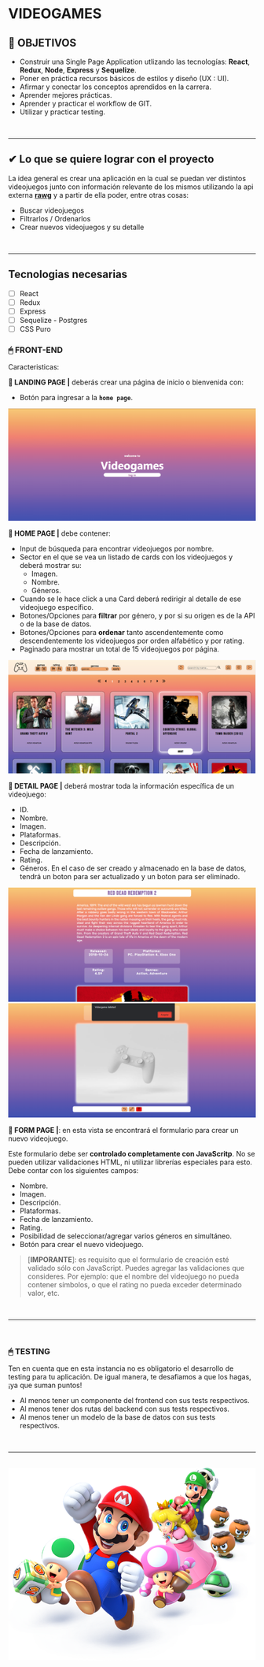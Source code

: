 
# **VIDEOGAMES**

## **📌 OBJETIVOS**

-  Construir una Single Page Application utlizando las tecnologías: **React**, **Redux**, **Node**, **Express** y **Sequelize**.
-  Poner en práctica recursos básicos de estilos y diseño (UX : UI).
-  Afirmar y conectar los conceptos aprendidos en la carrera.
-  Aprender mejores prácticas.
-  Aprender y practicar el workflow de GIT.
-  Utilizar y practicar testing.

<br />

---

## **✔ Lo que se quiere lograr con el proyecto**

La idea general es crear una aplicación en la cual se puedan ver distintos videojuegos junto con información relevante de los mismos utilizando la api externa [**rawg**](https://rawg.io/apidocs) y a partir de ella poder, entre otras cosas:

- Buscar videojuegos
- Filtrarlos / Ordenarlos
- Crear nuevos videojuegos y su detalle

<br />

---

## **Tecnologias necesarias**
- [ ] React
- [ ] Redux
- [ ] Express
- [ ] Sequelize - Postgres
- [ ] CSS Puro

### **🖱 FRONT-END**

Caracteristicas:

**📍 LANDING PAGE |** deberás crear una página de inicio o bienvenida con:

-  Botón para ingresar a la **`home page`**.

<img src="./photos/videogames_landing.png" alt="landing"/>


<br />

**📍 HOME PAGE |** debe contener:

-  Input de búsqueda para encontrar videojuegos por nombre.
-  Sector en el que se vea un listado de cards con los videojuegos y deberá mostrar su:
   -  Imagen.
   -  Nombre.
   -  Géneros.
-  Cuando se le hace click a una Card deberá redirigir al detalle de ese videojuego específico.
-  Botones/Opciones para **filtrar** por género, y por si su origen es de la API o de la base de datos.
-  Botones/Opciones para **ordenar** tanto ascendentemente como descendentemente los videojuegos por orden alfabético y por rating.
-  Paginado para mostrar un total de 15 videojuegos por página.

<img src="./photos/videogames_home.png" alt="home"/>

<br />

**📍 DETAIL PAGE |** deberá mostrar toda la información específica de un videojuego:

-  ID.
-  Nombre.
-  Imagen.
-  Plataformas.
-  Descripción.
-  Fecha de lanzamiento.
-  Rating.
-  Géneros.
En el caso de ser creado y almacenado en la base de datos, tendrá un boton para ser actualizado y un boton para ser eliminado.

<img src="./photos/videogames_about.png" alt="about"/>
<img src="./photos/videogames_deleted.png" alt="deleted"/>

<br />

**📍 FORM PAGE |**: en esta vista se encontrará el formulario para crear un nuevo videojuego.

Este formulario debe ser **controlado completamente con JavaScritp**. No se pueden utilizar validaciones HTML, ni utilizar librerías especiales para esto. Debe contar con los siguientes campos:

-  Nombre.
-  Imagen.
-  Descripción.
-  Plataformas.
-  Fecha de lanzamiento.
-  Rating.
-  Posibilidad de seleccionar/agregar varios géneros en simultáneo.
-  Botón para crear el nuevo videojuego.

> [**IMPORANTE**]: es requisito que el formulario de creación esté validado sólo con JavaScript. Puedes agregar las validaciones que consideres. Por ejemplo: que el nombre del videojuego no pueda contener símbolos, o que el rating no pueda exceder determinado valor, etc.

<br />

---

<br />

### **🖱 TESTING**

Ten en cuenta que en esta instancia no es obligatorio el desarrollo de testing para tu aplicación. De igual manera, te desafiamos a que los hagas, ¡ya que suman puntos!

-  Al menos tener un componente del frontend con sus tests respectivos.
-  Al menos tener dos rutas del backend con sus tests respectivos.
-  Al menos tener un modelo de la base de datos con sus tests respectivos.

<br />

---

<br />

<div align="center">
<img src="./photos/videogame.png" alt="" />
</div>
